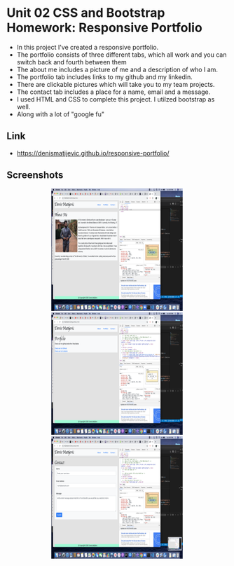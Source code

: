 # Unit 02 CSS and Bootstrap Homework: Responsive Portfolio

* In this project I've created a responsive portfolio. 
* The portfolio consists of three different tabs, which all work and you can switch back and fourth between them
* The about me includes a picture of me and a description of who I am. 
* The portfolio tab includes links to my github and my linkedin.
* There are clickable pictures which will take you to my team projects.
* The contact tab includes a place for a name, email and a message. 
* I used HTML and CSS to complete this project. I utilzed bootstrap as well.
* Along with a lot of "google fu"

## Link
* https://denismatijevic.github.io/responsive-portfolio/

## Screenshots

<p style ="text-align:center;">
<img src="assets/aboutme.png" width="300" alt= "Frame" height="280"/>
<img src="assets/portfolio1.png"  width="300" alt="Home Page" height="280"/>
<img src="assets/contact.png" width="300" alt="Live Hubble View" height="280"/>
</p>
